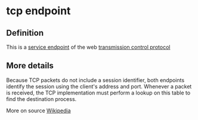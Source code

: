 # tcp endpoint
## Definition 

This is a [service endpoint](service-endpoint) of the web [transmission control protocol](transmission-control-protocol)

## More details
Because TCP packets do not include a session identifier, both endpoints identify the session using the client's address and port. Whenever a packet is received, the TCP implementation must perform a lookup on this table to find the destination process.

More on source [Wikipedia](https://en.wikipedia.org/wiki/Transmission_Control_Protocol)